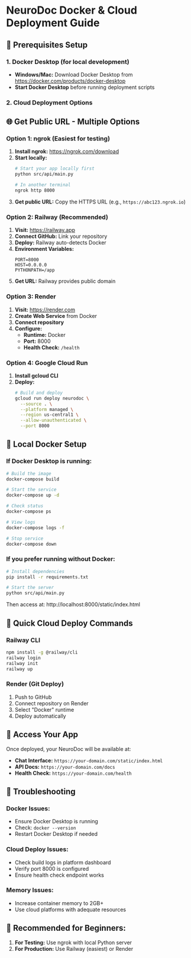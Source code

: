# NeuroDoc Docker & Cloud Deployment Guide

## 🔧 Prerequisites Setup

### 1. Docker Desktop (for local development)
- **Windows/Mac:** Download Docker Desktop from https://docker.com/products/docker-desktop
- **Start Docker Desktop** before running deployment scripts

### 2. Cloud Deployment Options

## 🌐 Get Public URL - Multiple Options

### Option 1: ngrok (Easiest for testing)

1. **Install ngrok:** https://ngrok.com/download
2. **Start locally:**
   ```bash
   # Start your app locally first
   python src/api/main.py
   
   # In another terminal
   ngrok http 8000
   ```
3. **Get public URL:** Copy the HTTPS URL (e.g., `https://abc123.ngrok.io`)

### Option 2: Railway (Recommended)

1. **Visit:** https://railway.app
2. **Connect GitHub:** Link your repository
3. **Deploy:** Railway auto-detects Docker
4. **Environment Variables:**
   ```
   PORT=8000
   HOST=0.0.0.0
   PYTHONPATH=/app
   ```
5. **Get URL:** Railway provides public domain

### Option 3: Render

1. **Visit:** https://render.com
2. **Create Web Service** from Docker
3. **Connect repository**
4. **Configure:**
   - **Runtime:** Docker
   - **Port:** 8000
   - **Health Check:** `/health`

### Option 4: Google Cloud Run

1. **Install gcloud CLI**
2. **Deploy:**
   ```bash
   # Build and deploy
   gcloud run deploy neurodoc \
     --source . \
     --platform managed \
     --region us-central1 \
     --allow-unauthenticated \
     --port 8000
   ```

## 🐳 Local Docker Setup

### If Docker Desktop is running:

```bash
# Build the image
docker-compose build

# Start the service
docker-compose up -d

# Check status
docker-compose ps

# View logs
docker-compose logs -f

# Stop service
docker-compose down
```

### If you prefer running without Docker:

```bash
# Install dependencies
pip install -r requirements.txt

# Start the server
python src/api/main.py
```

Then access at: http://localhost:8000/static/index.html

## 🚀 Quick Cloud Deploy Commands

### Railway CLI
```bash
npm install -g @railway/cli
railway login
railway init
railway up
```

### Render (Git Deploy)
1. Push to GitHub
2. Connect repository on Render
3. Select "Docker" runtime
4. Deploy automatically

## 📱 Access Your App

Once deployed, your NeuroDoc will be available at:
- **Chat Interface:** `https://your-domain.com/static/index.html`
- **API Docs:** `https://your-domain.com/docs`
- **Health Check:** `https://your-domain.com/health`

## 🔧 Troubleshooting

### Docker Issues:
- Ensure Docker Desktop is running
- Check: `docker --version`
- Restart Docker Desktop if needed

### Cloud Deploy Issues:
- Check build logs in platform dashboard
- Verify port 8000 is configured
- Ensure health check endpoint works

### Memory Issues:
- Increase container memory to 2GB+
- Use cloud platforms with adequate resources

## 🎯 Recommended for Beginners:

1. **For Testing:** Use ngrok with local Python server
2. **For Production:** Use Railway (easiest) or Render
